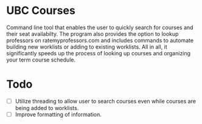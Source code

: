 # UBC Courses
Command line tool that enables the user to quickly search for courses and their seat availabilty. The program also provides the option to lookup professors on ratemyprofessors.com and includes commands to automate building new worklists or adding to existing worklists. All in all, it significantly speeds up the process of looking up courses and organizing your term course schedule.

# Todo
- [ ] Utilize threading to allow user to search courses even while courses are being added to worklists.
- [ ] Improve formatting of information.
